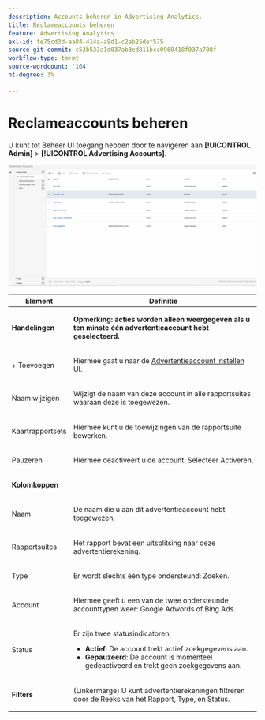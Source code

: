 ```yaml
---
description: Accounts beheren in Advertising Analytics.
title: Reclameaccounts beheren
feature: Advertising Analytics
exl-id: fe75cd3d-aa84-414a-a9d1-c2ab25def575
source-git-commit: c53b533a1d037ab3ed811bcc0960418f037a708f
workflow-type: tm+mt
source-wordcount: '164'
ht-degree: 3%

---
```


# Reclameaccounts beheren

U kunt tot Beheer UI toegang hebben door te navigeren aan **[!UICONTROL Admin]** > **[!UICONTROL Advertising Accounts]**.

![Advertentierekeningen](assets/manage_ad_accounts.png)

<table id="table_BE318026CF024E94A885EED86AA7077F"> 
 <thead> 
  <tr> 
   <th colname="col1" class="entry"> Element </th> 
   <th colname="col2" class="entry"> Definitie </th> 
  </tr>
 </thead>
 <tbody> 
  <tr> 
   <td colname="col1"> <p><b>Handelingen</b> </p> </td> 
   <td colname="col2"> <p><b>Opmerking: acties worden alleen weergegeven als u ten minste één advertentieaccount hebt geselecteerd. </b> </p> </td> 
  </tr> 
  <tr> 
   <td colname="col1"> <p>+ Toevoegen </p> </td> 
   <td colname="col2"> <p>Hiermee gaat u naar de <a href="/help/integrate/c-advertising-analytics/c-adanalytics-workflow/aa-create-ad-account.md" >Advertentieaccount instellen</a> UI. </p> </td> 
  </tr> 
  <tr> 
   <td colname="col1"> <p>Naam wijzigen </p> </td> 
   <td colname="col2"> <p>Wijzigt de naam van deze account in alle rapportsuites waaraan deze is toegewezen. </p> </td> 
  </tr> 
  <tr> 
   <td colname="col1"> <p>Kaartrapportsets </p> </td> 
   <td colname="col2"> <p>Hiermee kunt u de toewijzingen van de rapportsuite bewerken. </p> </td> 
  </tr> 
  <tr> 
   <td colname="col1"> <p>Pauzeren </p> </td> 
   <td colname="col2"> <p>Hiermee deactiveert u de account. Selecteer <span class="uicontrol">Activeren</span>. </p> </td> 
  </tr> 
  <tr> 
   <td colname="col1"> <p><b>Kolomkoppen</b> </p> </td> 
   <td colname="col2"> </td> 
  </tr> 
  <tr> 
   <td colname="col1"> <p>Naam </p> </td> 
   <td colname="col2"> <p>De naam die u aan dit advertentieaccount hebt toegewezen. </p> </td> 
  </tr> 
  <tr> 
   <td colname="col1"> <p>Rapportsuites </p> </td> 
   <td colname="col2"> <p>Het rapport bevat een uitsplitsing naar deze advertentierekening. </p> </td> 
  </tr> 
  <tr> 
   <td colname="col1"> <p>Type </p> </td> 
   <td colname="col2"> <p>Er wordt slechts één type ondersteund: Zoeken. </p> </td> 
  </tr> 
  <tr> 
   <td colname="col1"> <p>Account </p> </td> 
   <td colname="col2"> <p>Hiermee geeft u een van de twee ondersteunde accounttypen weer: Google Adwords of Bing Ads. </p> </td> 
  </tr> 
  <tr> 
   <td colname="col1"> <p>Status </p> </td> 
   <td colname="col2"> <p>Er zijn twee statusindicatoren: </p> 
    <ul id="ul_376263DEF6EE44B48564D272D3CBFCBC"> 
     <li id="li_75E329B68B4D4E929E227E717C993082"><b>Actief</b>: De account trekt actief zoekgegevens aan. </li> 
     <li id="li_5E2DF98B22D34437A2A2C93F996C1EA2"><b>Gepauzeerd</b>: De account is momenteel gedeactiveerd en trekt geen zoekgegevens aan. </li> 
    </ul> </td> 
  </tr> 
  <tr> 
   <td colname="col1"> <p><b>Filters</b> </p> </td> 
   <td colname="col2"> <p>(Linkermarge) U kunt advertentierekeningen filtreren door de Reeks van het Rapport, Type, en Status. </p> </td> 
  </tr> 
 </tbody> 
</table>
